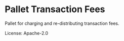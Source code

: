 # Pallet Transaction Fees

Pallet for charging and re-distributing transaction fees.

License: Apache-2.0
